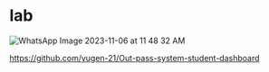 # lab

![WhatsApp Image 2023-11-06 at 11 48 32 AM](https://github.com/ishikaa-01/lab/assets/122954616/88f23493-d283-45a8-b30a-81ddbd3211b4)




https://github.com/yugen-21/Out-pass-system-student-dashboard
